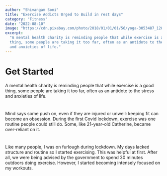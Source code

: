 ```yaml
---
author: "Shivangam Soni"
title: "Exercise Addicts Urged to Build in rest days"
category: "Fitness"
date: "2022-08-10"
image: "https://cdn.pixabay.com/photo/2018/01/01/01/56/yoga-3053487_1280.jpg"
excerpt:
  "A mental health charity is reminding people that while exercise is a good
  thing, some people are taking it too far, often as an antidote to the stress
  and anxieties of life."
---
```


# Get Started

A mental health charity is reminding people that while exercise is a good thing,
some people are taking it too far, often as an antidote to the stress and
anxieties of life.

#

Mind says some push on, even if they are injured or unwell: keeping fit can
become an obsession. During the first Covid lockdown, exercise was one routine
people could still do. Some, like 21-year-old Catherine, became over-reliant on
it.

#

Like many people, I was on furlough during lockdown. My days lacked structure
and routine so I started exercising. This was helpful at first. After all, we
were being advised by the government to spend 30 minutes outdoors doing
exercise. However, I started becoming intensely focused on my workouts.
